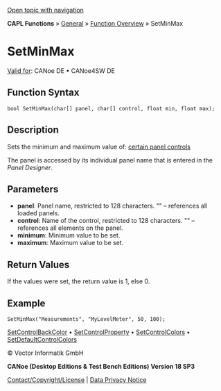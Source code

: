 [Open topic with navigation](../../../../../CANoeDEFamily.htm#Topics/CAPLFunctions/Other/Functions/CAPLfunctionSetMinMax.md)

**CAPL Functions** » [General](../CAPLGeneralStartPage.md) » [Function Overview](../CAPLfunctionsGeneralOverview.md) » SetMinMax

# SetMinMax

[Valid for](../../../Shared/FeatureAvailability.md): CANoe DE • CANoe4SW DE

## Function Syntax

```plaintext
bool SetMinMax(char[] panel, char[] control, float min, float max);
```

## Description

Sets the minimum and maximum value of: [certain panel controls](../../../../../Subsystems/VectorToolsEnvironment/Content/Topics/PanelDesigner/General/PanelDesignerCAPLFunctions.md)

The panel is accessed by its individual panel name that is entered in the *Panel Designer*.

## Parameters

- **panel**: Panel name, restricted to 128 characters. "" – references all loaded panels.
- **control**: Name of the control, restricted to 128 characters. "" – references all elements on the panel.
- **minimum**: Minimum value to be set.
- **maximum**: Maximum value to be set.

## Return Values

If the values were set, the return value is 1, else 0.

## Example

```plaintext
SetMinMax("Measurements", "MyLevelMeter", 50, 100);
```

[SetControlBackColor](CAPLfunctionSetControlBackColor.md) • [SetControlProperty](CAPLfunctionSetControlProperty.md) • [SetControlColors](CAPLfunctionSetControlColors.md) • [SetDefaultControlColors](CAPLfunctionSetDefaultControlColors.md)

© Vector Informatik GmbH

**CANoe (Desktop Editions & Test Bench Editions) Version 18 SP3**

[Contact/Copyright/License](../../../Shared/ContactCopyrightLicense.md) | [Data Privacy Notice](https://www.vector.com/int/en/company/get-info/privacy-policy/)
